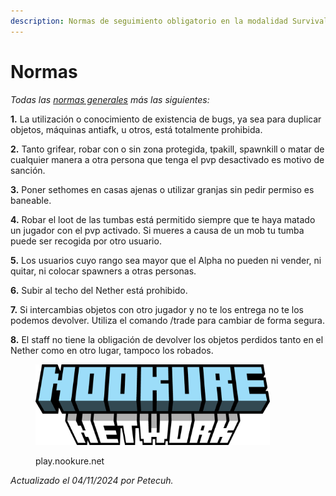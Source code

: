 ```yaml
---
description: Normas de seguimiento obligatorio en la modalidad Survival.
---
```


# Normas

_Todas las_ [_normas generales_](../../reglas-generales.md) _más las siguientes:_

**1.** La utilización o conocimiento de existencia de bugs, ya sea para duplicar objetos, máquinas antiafk, u otros, está totalmente prohibida.

**2.** Tanto grifear, robar con o sin zona protegida, tpakill, spawnkill o matar de cualquier manera a otra persona que tenga el pvp desactivado es motivo de sanción.

**3.** Poner sethomes en casas ajenas o utilizar granjas sin pedir permiso es baneable.

**4.** Robar el loot de las tumbas está permitido siempre que te haya matado un jugador con el pvp activado. Si mueres a causa de un mob tu tumba puede ser recogida por otro usuario.

**5.** Los usuarios cuyo rango sea mayor que el Alpha no pueden ni vender, ni quitar, ni colocar spawners a otras personas.

**6.** Subir al techo del Nether está prohibido.&#x20;

**7.** Si intercambias objetos con otro jugador y no te los entrega no te los podemos devolver. Utiliza el comando /trade para cambiar de forma segura.

**8.** El staff no tiene la obligación de devolver los objetos perdidos tanto en el Nether como en otro lugar, tampoco los robados.

<figure><img src="../../.gitbook/assets/image (7).png" alt="" width="375"><figcaption><p>play.nookure.net</p></figcaption></figure>

&#x20;                                                                                                                    _Actualizado el 04/11/2024 por Petecuh._
